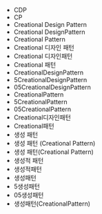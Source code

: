 ﻿- CDP
- CP
- Creational Design Pattern
- Creational DesignPattern
- Creational Pattern
- Creational 디자인 패턴
- Creational 디자인패턴
- Creational 패턴
- CreationalDesignPattern
- 5CreationalDesignPattern
- 05CreationalDesignPattern
- CreationalPattern
- 5CreationalPattern
- 05CreationalPattern
- Creational디자인패턴
- Creational패턴
- 생성 패턴
- 생성 패턴 (Creational Pattern)
- 생성 패턴(Creational Pattern)
- 생성적 패턴
- 생성적패턴
- 생성패턴
- 5생성패턴
- 05생성패턴
- 생성패턴(CreationalPattern)
